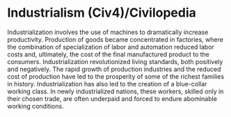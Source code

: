 # Industrialism (Civ4)/Civilopedia

Industrialization involves the use of machines to dramatically increase productivity. Production of goods became concentrated in factories, where the combination of specialization of labor and automation reduced labor costs and, ultimately, the cost of the final manufactured product to the consumers. Industrialization revolutionized living standards, both positively and negatively. The rapid growth of production industries and the reduced cost of production have led to the prosperity of some of the richest families in history. Industrialization has also led to the creation of a blue-collar working class. In newly industrialized nations, these workers, skilled only in their chosen trade, are often underpaid and forced to endure abominable working conditions.